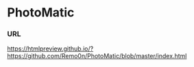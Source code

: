 # PhotoMatic
### URL
https://htmlpreview.github.io/?https://github.com/Remo0n/PhotoMatic/blob/master/index.html
